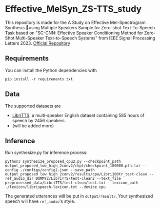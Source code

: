 # Effective_MelSyn_ZS-TTS_study
This repository is made for the A Study on Effective Mel-Spectrogram Synthesis using Multiple Speakers Sample for Zero-shot Text-To-Speech Task based on "SC-CNN: Effective Speaker Conditioning Method for Zero-Shot Multi-Speaker Text-to-Speech Systems" from IEEE Signal Processing Letters 2023. [Official Repository](https://github.com/hcy71o/SC-CNN/tree/SC-StyleSpeech)

## Requirements
You can install the Python dependencies with
```
pip install -r requirements.txt
```

## Data
The supported datasets are

- [LibriTTS](https://research.google/tools/datasets/libri-tts/): a multi-speaker English dataset containing 585 hours of speech by 2456 speakers.
- (will be added more)


## Inference
Run synthesize.py for inference process:
```
python3 synthesize_proposed_cpu2.py --checkpoint_path output_proposed_low_high_2conv2/ckpt/checkpoint_180000.pth.tar --config ./configs/config2.json --save_path output_proposed_low_high_2conv2/results/cpu/Libri100tr_test-clean --ref_audio_dir DUMMY2/LibriTTS/test-clean2 --text_file preprocessed_data/LibriTTS/test-clean/test.txt --lexicon_path ./lexicon/librispeech-lexicon.txt --device cpu
```
The generated utterances will be put in ``output/result/``. Your synthesized speech will have `ref_audio`'s style.
